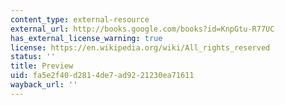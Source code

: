 ```yaml
---
content_type: external-resource
external_url: http://books.google.com/books?id=KnpGtu-R77UC
has_external_license_warning: true
license: https://en.wikipedia.org/wiki/All_rights_reserved
status: ''
title: Preview
uid: fa5e2f40-d281-4de7-ad92-21230ea71611
wayback_url: ''
---
```

